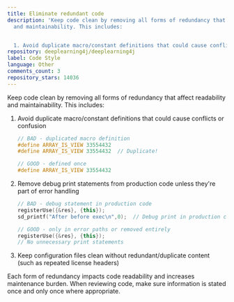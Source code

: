 ```yaml
---
title: Eliminate redundant code
description: 'Keep code clean by removing all forms of redundancy that affect readability
  and maintainability. This includes:


  1. Avoid duplicate macro/constant definitions that could cause conflicts or confusion'
repository: deeplearning4j/deeplearning4j
label: Code Style
language: Other
comments_count: 3
repository_stars: 14036
---
```


Keep code clean by removing all forms of redundancy that affect readability and maintainability. This includes:

1. Avoid duplicate macro/constant definitions that could cause conflicts or confusion
   ```c++
   // BAD - duplicated macro definition
   #define ARRAY_IS_VIEW 33554432
   #define ARRAY_IS_VIEW 33554432  // Duplicate!
   
   // GOOD - defined once
   #define ARRAY_IS_VIEW 33554432
   ```

2. Remove debug print statements from production code unless they're part of error handling
   ```c++
   // BAD - debug statement in production code
   registerUse({&res}, {this});
   sd_printf("After before exec\n",0);  // Debug print in production code
   
   // GOOD - only in error paths or removed entirely
   registerUse({&res}, {this});
   // No unnecessary print statements
   ```

3. Keep configuration files clean without redundant/duplicate content (such as repeated license headers)

Each form of redundancy impacts code readability and increases maintenance burden. When reviewing code, make sure information is stated once and only once where appropriate.